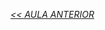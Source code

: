 *[<< AULA ANTERIOR](https://github.com/pvreboucas/java-excecoes/edit/aula-4/aulas/3-checked-e-unchecked.md)*

